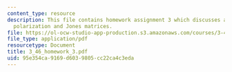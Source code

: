 ```yaml
---
content_type: resource
description: This file contains homework assignment 3 which discusses about field
  polarization and Jones matrices.
file: https://ol-ocw-studio-app-production.s3.amazonaws.com/courses/3-46-photonic-materials-and-devices-spring-2006/95e354ca9169d6039805cc22ca4c3eda_3_46_homework_3.pdf
file_type: application/pdf
resourcetype: Document
title: 3_46_homework_3.pdf
uid: 95e354ca-9169-d603-9805-cc22ca4c3eda
---
```

